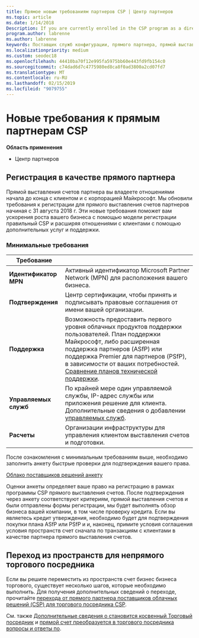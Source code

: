 ```yaml
---
title: Прямое новым требованиям партнеров CSP | Центр партнеров
ms.topic: article
ms.date: 1/14/2018
Description: If you are currently enrolled in the CSP program as a direct partner, you should prepare to meet these updated support and services requirements.
program.author: labrenne
ms.author: labrenne
keywords: Поставщик служб конфигурации, прямого партнера, прямой выставления счетов, требования
ms.localizationpriority: medium
ms.custom: seodec18
ms.openlocfilehash: 44410ba70f12e995fa5975bb60e443fd9fb154c0
ms.sourcegitcommit: c74dad6d7c4775980ed8ca8f0ad3800a2cd07fd7
ms.translationtype: MT
ms.contentlocale: ru-RU
ms.lasthandoff: 02/15/2019
ms.locfileid: "9079755"
---
```

# <a name="csp-direct-partner-new-requirements"></a>Новые требования к прямым партнерам CSP

**Область применения**

- Центр партнеров

## <a name="enroll-as-a-direct-partner"></a>Регистрация в качестве прямого партнера

Прямой выставления счетов партнера вы владеете отношениями начала до конца с клиентом и с корпорацией Майкрософт. Мы обновили требования к регистрации для прямого выставления счетов партнеров начиная с 31 августа 2018 г. Эти новые требования поможет вам ускорения роста вашего бизнеса с помощью модели регистрации правильный CSP и расширяя отношениями с клиентами с помощью дополнительных услуг и поддержки. 

### <a name="minimum-requirements"></a>Минимальные требования

|**Требование**|                             |
|--------------------------------|--------------------------------------------------------------|
|**Идентификатор MPN**   |Активный идентификатор Microsoft Partner Network (MPN) для расположения вашего бизнеса.   |
|**Подтверждения**   |Центр сертификации, чтобы принять и подписывать правовые соглашения от имени вашей организации.|
|**Поддержка**  |Возможность предоставить первого уровня облачных продуктов поддержки пользователей. План поддержки Майкрософт, либо расширенная поддержка партнеров (ASfP) или поддержка Premier для партнеров (PSfP), в зависимости от ваших потребностей. [Сравнение планов технической поддержки](https://partner.microsoft.com/en-US/support/partnersupport). |
|**Управляемых служб**   |По крайней мере один управляемой службы, IP-адрес службы или приложения решение для клиента. Дополнительные сведения о добавлении [управляемых служб](https://partner.microsoft.com/en-US/business-opportunities/managed-services-provider).|
|**Расчеты** |Организации инфраструктуры для управления клиентом выставления счетов и подготовки. 

После ознакомления с минимальным требованиям выше, необходимо заполнить анкету быстрые проверки для подтверждения вашего права. 

[Облако поставщиков решений анкету](https://partner.microsoft.com/cloud-solution-provider/assessment)

Оценки анкеты определяет ваше право на регистрацию в рамках программы CSP прямого выставления счетов. После подтверждения через анкету соответствуют критериям, прямой выставления счетов и были отправлены формы регистрации, мы будет выполнять обзор бизнеса вашей компании, в том числе проверку кредита. Если вы являетесь кредит утверждения, необходимо будет для подтверждения покупки плана ASfP или PSfP и и, наконец, примите условия соглашения условия пространств счет сначала по транзакциям с клиентами в качестве партнера прямого выставления счетов.

## <a name="transition-from-direct-to-indirect-reseller"></a>Переход из пространств для непрямого торгового посредника

Если вы решите переместить из пространств счет бизнес бизнеса торгового, существует несколько шагов, которые необходимо выполнить. Для получения дополнительных сведений о переходе, прочитайте [перехода от прямого партнера поставщиков облачных решений (CSP) для торгового посредника CSP](transition-direct-to-indirect.md). 

См. также [Дополнительные сведения о становится косвенный Торговый посредник](https://assetsprod.microsoft.com/csp-directbill-to-indirect-transition.pdf) и [прямой счет преобразуется в торгового посредника вопросы и ответы по](http://assetsprod.microsoft.com/mpn/direct-bill-partner-faq.pdf).